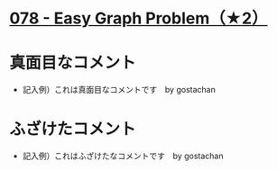 # [078 - Easy Graph Problem（★2）](https://atcoder.jp/contests/typical90/tasks/typical90_bz)


# 真面目なコメント
* 記入例）これは真面目なコメントです　by gostachan


# ふざけたコメント
* 記入例）これはふざけたなコメントです　by gostachan
